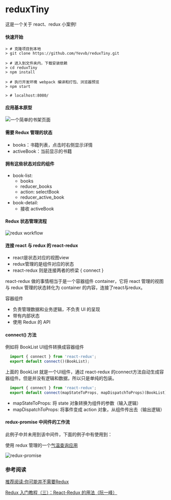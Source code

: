 # reduxTiny

这是一个关于 react、redux 小案例!

#### 快速开始

```
> # 克隆项目到本地
> git clone https://github.com/Yevvb/reduxTiny.git

> # 进入到文件夹内，下载安装依赖
> cd reduxTiny
> npm install

> # 执行开发环境 webpack 编译和打包、浏览器预览
> npm start

> # localhost:8080/
```

#### 应用基本原型

![一个简单的书架页面](http://7xt64j.com1.z0.glb.clouddn.com/simplebooklist.jpg)

#### 需要 Redux 管理的状态

 - books：书籍列表，点击时右侧显示详情
 - activeBook：当前显示的书籍

#### 拥有这些状态对应的组件

 - book-list:
   - books
   - reducer_books
   - action: selectBook
   - reducer_active_book
 - book-detail: 
   - 接收 activeBook

#### Redux 状态管理流程

![redux workflow](http://7xt64j.com1.z0.glb.clouddn.com/reactreduxworkflow.png)

#### 连接 react 与 redux 的 react-redux

 - react是状态对应的视图view
 - redux管理的是组件对应的状态
 - react-redux 则是连接两者的桥梁 { connect }

react-redux 做的事情相当于是一个容器组件 container，它将 react 管理的视图与 redux 管理的状态转化为 container 的内容，连接了react与redux。

容器组件
 - 负责管理数据和业务逻辑，不负责 UI 的呈现
 - 带有内部状态
 - 使用 Redux 的 API

#### connect() 方法

例如将 BookList UI组件转换成容器组件

```javascript
  import { connect } from 'react-redux';
  export default connect()(BookList);
```

上面的 BookList 就是一个UI组件，通过 react-redux 的connect方法自动生成容器组件。但是并没有逻辑和数据，所以只是单纯的包装。

```javascript
  import { connect } from 'react-redux';
  export default connect(mapStateToProps, mapDispatchToProps)(BookList);
```

 - mapStateToProps: 将 state 对象转换为组件的参数（输入逻辑）
 - mapDispatchToProps: 将事件变成 action 对象，从组件传出去（输出逻辑）

#### redux-promise 中间件的工作流

此例子中并未用到该中间件，下面的例子中有使用到：

使用 redux 管理的一个[气温查询应用](https://giihub.com/Yevvb/weather)

![redux-promise](http://7xt64j.com1.z0.glb.clouddn.com/reduxpromisemiddleware.jpg)

### 参考阅读

[推荐阅读:你可能并不需要Redux](https://medium.com/@dan_abramov/you-might-not-need-redux-be46360cf367)

[Redux 入门教程（三）：React-Redux 的用法（阮一峰）](http://www.ruanyifeng.com/blog/2016/09/redux_tutorial_part_three_react-redux.html)
